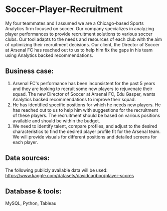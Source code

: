# Soccer-Player-Recruitment

My four teammates and I assumed we are a Chicago-based Sports Analytics firm focused on soccer. Our company specializes in analyzing player performances to provide recruitment solutions to various soccer clubs. Our tool adapts to the needs and resources of each club with the aim of optimizing their recruitment decisions. Our client, the Director of Soccer at Arsenal FC has reached out to us to help him fix the gaps in his team using Analytics backed recommendations.

## Business case:
1. Arsenal FC's performance has been inconsistent for the past 5 years and they are looking to recruit some new players to rejuvenate their squad. The new Director of Soccer at Arsenal FC, Edu Gasper, wants Analytics backed recommendations to improve their squad.
2. He has identified specific positions for which he needs new players. He has reached out to us to help him with suggestions for the recruitment of these players. The recruitment should be based on various positions available and should be within the budget.
3. We need to identify talent, compare profiles, and adjust to the desired characteristics to find the desired player profile fit for the Arsenal team. We will provide visuals for different positions and detailed screens for each player.

## Data sources:
The following publicly available data will be used: https://www.kaggle.com/datasets/davidcariboo/player-scores

## Database & tools:
MySQL, Python, Tableau

